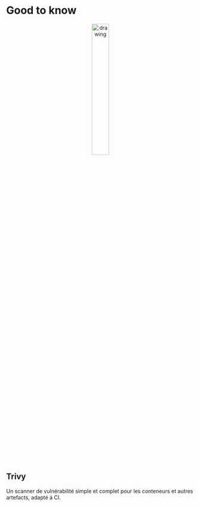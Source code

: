 # Good to know
<div style="text-align:center">
<img src="../../img/did-you-know.gif" alt="drawing" style="width:30%; height:30%"/> 
</div>


## Trivy
Un scanner de vulnérabilité simple et complet pour les conteneurs et autres artefacts, adapté à CI.